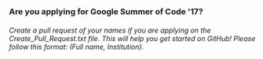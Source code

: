  ### Are you applying for Google Summer of Code '17?

###### Create a pull request of your names if you are applying on the Create_Pull_Request.txt file. This will help you get started on GitHub! Please follow this format: (Full name, Institution).
